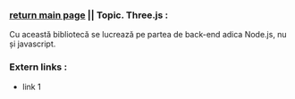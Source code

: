 
### [return main page](../README.md) || Topic. Three.js :
Cu această bibliotecă se lucrează pe partea de back-end adica Node.js, nu și javascript.

### Extern links :
* link 1
